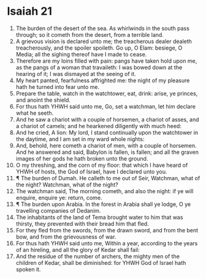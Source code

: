﻿# Isaiah 21
1. The burden of the desert of the sea. As whirlwinds in the south pass through; so it cometh from the desert, from a terrible land. 
2. A grievous vision is declared unto me; the treacherous dealer dealeth treacherously, and the spoiler spoileth. Go up, O Elam: besiege, O Media; all the sighing thereof have I made to cease. 
3. Therefore are my loins filled with pain: pangs have taken hold upon me, as the pangs of a woman that travaileth: I was bowed down at the hearing of it; I was dismayed at the seeing of it. 
4. My heart panted, fearfulness affrighted me: the night of my pleasure hath he turned into fear unto me. 
5. Prepare the table, watch in the watchtower, eat, drink: arise, ye princes, and anoint the shield. 
6. For thus hath YHWH said unto me, Go, set a watchman, let him declare what he seeth. 
7. And he saw a chariot with a couple of horsemen, a chariot of asses, and a chariot of camels; and he hearkened diligently with much heed: 
8. And he cried, A lion: My lord, I stand continually upon the watchtower in the daytime, and I am set in my ward whole nights: 
9. And, behold, here cometh a chariot of men, with a couple of horsemen. And he answered and said, Babylon is fallen, is fallen; and all the graven images of her gods he hath broken unto the ground. 
10. O my threshing, and the corn of my floor: that which I have heard of YHWH of hosts, the God of Israel, have I declared unto you. 
11. ¶ The burden of Dumah. He calleth to me out of Seir, Watchman, what of the night? Watchman, what of the night? 
12. The watchman said, The morning cometh, and also the night: if ye will enquire, enquire ye: return, come. 
13. ¶ The burden upon Arabia. In the forest in Arabia shall ye lodge, O ye travelling companies of Dedanim. 
14. The inhabitants of the land of Tema brought water to him that was thirsty, they prevented with their bread him that fled. 
15. For they fled from the swords, from the drawn sword, and from the bent bow, and from the grievousness of war. 
16. For thus hath YHWH said unto me, Within a year, according to the years of an hireling, and all the glory of Kedar shall fail: 
17. And the residue of the number of archers, the mighty men of the children of Kedar, shall be diminished: for YHWH God of Israel hath spoken it. 
